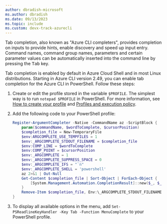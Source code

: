 ```yaml
---
author: dbradish-microsoft
ms.author: dbradish
ms.date: 09/13/2023
ms.topic: include
ms.custom: devx-track-azurecli
---
```

Tab completion, also known as "Azure CLI completers", provides completion on inputs to provide hints, enable discovery and speed up input entry. Command names, command group names, parameters and certain parameter values can be automatically inserted into the command line by pressing the <kbd>Tab</kbd> key.

Tab completion is enabled by default in Azure Cloud Shell and in most Linux distributions. Starting in Azure CLI version 2.49, you can enable tab completion for the Azure CLI in PowerShell. Follow these steps:

1. Create or edit the profile stored in the variable `$PROFILE`. The simplest way is to run `notepad $PROFILE` in PowerShell. For more information, see [How to create your profile](/powershell/module/microsoft.powershell.core/about/about_profiles#how-to-create-a-profile) and [Profiles and execution policy](/powershell/module/microsoft.powershell.core/about/about_profiles#profiles-and-execution-policy).

1. Add the following code to your PowerShell profile:

      ```powershell
      Register-ArgumentCompleter -Native -CommandName az -ScriptBlock {
          param($commandName, $wordToComplete, $cursorPosition)
          $completion_file = New-TemporaryFile
          $env:ARGCOMPLETE_USE_TEMPFILES = 1
          $env:_ARGCOMPLETE_STDOUT_FILENAME = $completion_file
          $env:COMP_LINE = $wordToComplete
          $env:COMP_POINT = $cursorPosition
          $env:_ARGCOMPLETE = 1
          $env:_ARGCOMPLETE_SUPPRESS_SPACE = 0
          $env:_ARGCOMPLETE_IFS = "`n"
          $env:_ARGCOMPLETE_SHELL = 'powershell'
          az 2>&1 | Out-Null
          Get-Content $completion_file | Sort-Object | ForEach-Object {
              [System.Management.Automation.CompletionResult]::new($_, $_,    "ParameterValue",    $_)
          }
          Remove-Item $completion_file, Env:\_ARGCOMPLETE_STDOUT_FILENAME,       Env:\ARGCOMPLETE_USE_TEMPFILES, Env:\COMP_LINE, Env:\COMP_POINT,    Env:\_ARGCOMPLETE,    Env:\_ARGCOMPLETE_SUPPRESS_SPACE, Env:\_ARGCOMPLETE_IFS,    Env:\_ARGCOMPLETE_SHELL
      }
      ```
1. To display all available options in the menu, add `Set-PSReadlineKeyHandler -Key Tab -Function MenuComplete` to your PowerShell profile.
